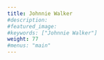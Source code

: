 ```yaml
---
title: Johnnie Walker
#description: 
#featured_image: 
#keywords: ["Johnnie Walker"]
weight: 77
#menus: "main"
---
```


